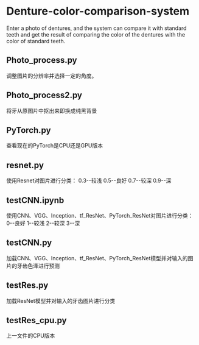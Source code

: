 # Denture-color-comparison-system
Enter a photo of dentures, and the system can compare it with standard teeth and get the result of comparing the color of the dentures with the color of standard teeth.
## Photo_process.py ##
调整图片的分辨率并选择一定的角度。
## Photo_process2.py ##
将牙从原图片中抠出来即换成纯黑背景
## PyTorch.py ##
查看现在的PyTorch是CPU还是GPU版本
## resnet.py ##
使用Resnet对图片进行分类：
0.3--较浅
0.5--良好
0.7--较深
0.9--深
## testCNN.ipynb ##
使用CNN、VGG、Inception、tf_ResNet、PyTorch_ResNet对图片进行分类：
0--良好
1--较浅
2--较深
3--深
## testCNN.py ##
加载CNN、VGG、Inception、tf_ResNet、PyTorch_ResNet模型并对输入的图片的牙齿色泽进行预测
## testRes.py ##
加载ResNet模型并对输入的牙齿图片进行分类
## testRes_cpu.py ##
上一文件的CPU版本
